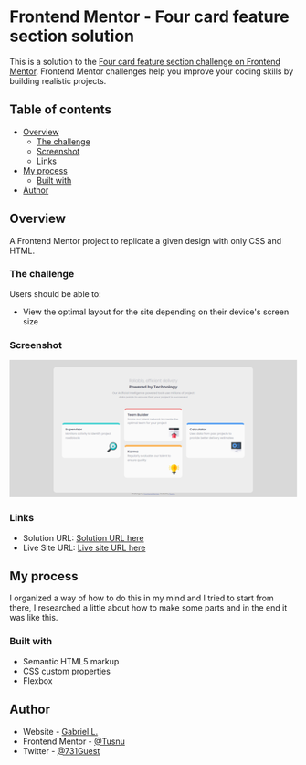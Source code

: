 # Frontend Mentor - Four card feature section solution

This is a solution to the [Four card feature section challenge on Frontend Mentor](https://www.frontendmentor.io/challenges/four-card-feature-section-weK1eFYK). Frontend Mentor challenges help you improve your coding skills by building realistic projects. 

## Table of contents

- [Overview](#overview)
  - [The challenge](#the-challenge)
  - [Screenshot](#screenshot)
  - [Links](#links)
- [My process](#my-process)
  - [Built with](#built-with)
- [Author](#author)

## Overview

A Frontend Mentor project to replicate a given design with only CSS and HTML.

### The challenge

Users should be able to:

- View the optimal layout for the site depending on their device's screen size

### Screenshot

![](./images/Screenshot_1.png)

### Links

- Solution URL: [Solution URL here](https://github.com/Tusnu/four-card-feature-section)
- Live Site URL: [Live site URL here](https://tusnu.github.io/four-card-feature-section/)

## My process

I organized a way of how to do this in my mind and I tried to start from there, I researched a little about how to make some parts and in the end it was like this.

### Built with

- Semantic HTML5 markup
- CSS custom properties
- Flexbox

## Author

- Website - [Gabriel L.](https://github.com/Tusnu)
- Frontend Mentor - [@Tusnu](https://www.frontendmentor.io/profile/Tusnu)
- Twitter - [@731Guest](https://twitter.com/731Guest)

